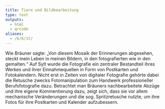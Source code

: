 ```yaml
---
title: Tiere und Bildbearbeitung
type: text
outputs:
  - html
  - qrcode
aliases:
  - /k/6/1t/
---
```


Wie Bräuner sagte: „Von diesem Mosaik der Erinnerungen abgesehen, steckt mein Leben in meinen Bildern, in den fotografierten wie in den gemalten.“
Auf Sylt wurde die Fotografie ein zentraler Bestandteil ihres Werkes und ihrer Einnahmequellen in Form von Postkarten und Fotokalendern.
Nicht erst in Zeiten von digitaler Fotografie gehörte dabei die Retusche zwecks Fotomanipulation zum Handwerk professioneller Berufsfotografie dazu.
Betrachtet man Bräuners nachbearbeitete Abzüge und ihre eigene Kommentierung dazu, zeigt sich, dass sie vor allem mechanische Veränderungen und die sog. Spritzretusche nutzte, um ihre Fotos für ihre Postkarten und Kalender aufzubessern.
